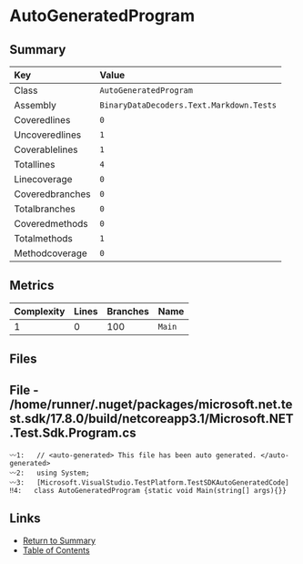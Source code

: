 ﻿# AutoGeneratedProgram

## Summary

| Key             | Value                                    |
| :-------------- | :--------------------------------------- |
| Class           | `AutoGeneratedProgram`                   |
| Assembly        | `BinaryDataDecoders.Text.Markdown.Tests` |
| Coveredlines    | `0`                                      |
| Uncoveredlines  | `1`                                      |
| Coverablelines  | `1`                                      |
| Totallines      | `4`                                      |
| Linecoverage    | `0`                                      |
| Coveredbranches | `0`                                      |
| Totalbranches   | `0`                                      |
| Coveredmethods  | `0`                                      |
| Totalmethods    | `1`                                      |
| Methodcoverage  | `0`                                      |

## Metrics

| Complexity | Lines | Branches | Name    |
| :--------- | :---- | :------- | :------ |
| 1          | 0     | 100      | `Main`  |

## Files

## File - /home/runner/.nuget/packages/microsoft.net.test.sdk/17.8.0/build/netcoreapp3.1/Microsoft.NET.Test.Sdk.Program.cs

```CSharp
〰1:   // <auto-generated> This file has been auto generated. </auto-generated>
〰2:   using System;
〰3:   [Microsoft.VisualStudio.TestPlatform.TestSDKAutoGeneratedCode]
‼4:   class AutoGeneratedProgram {static void Main(string[] args){}}
```

## Links

* [Return to Summary](Summary.md)
* [Table of Contents](../TOC.md)

